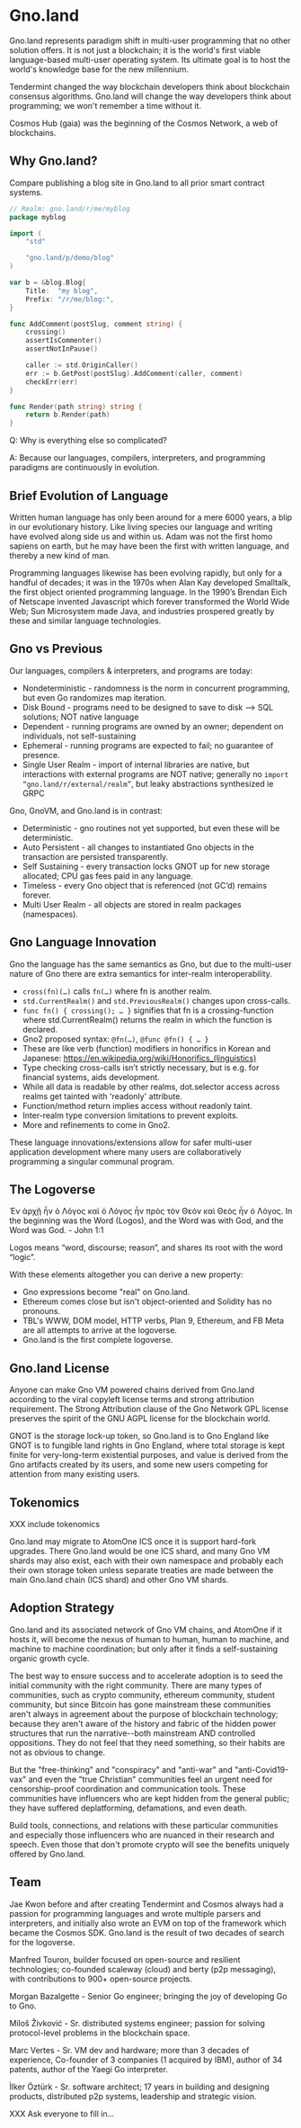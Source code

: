 # Gno.land

Gno.land represents paradigm shift in multi-user programming that no other
solution offers. It is not just a blockchain; it is the world's first viable
language-based multi-user operating system. Its ultimate goal is to host the
world's knowledge base for the new millennium.

Tendermint changed the way blockchain developers think about blockchain
consensus algorithms. Gno.land will change the way developers think about
programming; we won't remember a time without it.

Cosmos Hub (gaia) was the beginning of the Cosmos Network, a web of
blockchains.

## Why Gno.land?

Compare publishing a blog site in Gno.land to all prior smart contract systems.

```go
// Realm: gno.land/r/me/myblog
package myblog

import (
	"std"

	"gno.land/p/demo/blog"
)

var b = &blog.Blog{
	Title:  "my blog",
	Prefix: "/r/me/blog:",
}

func AddComment(postSlug, comment string) {
	crossing()
	assertIsCommenter()
	assertNotInPause()

	caller := std.OriginCaller()
	err := b.GetPost(postSlug).AddComment(caller, comment)
	checkErr(err)
}

func Render(path string) string {
	return b.Render(path)
}
```

Q: Why is everything else so complicated?

A: Because our languages, compilers, interpreters, and programming paradigms
are continuously in evolution.

## Brief Evolution of Language

Written human language has only been around for a mere 6000 years, a blip in
our evolutionary history. Like living species our language and writing have
evolved along side us and within us. Adam was not the first homo sapiens on
earth, but he may have been the first with written language, and thereby a new
kind of man. 

Programming languages likewise has been evolving rapidly, but only for a
handful of decades; it was in the 1970s when Alan Kay developed Smalltalk, the
first object oriented programming language. In the 1990’s Brendan Eich of
Netscape invented Javascript which forever transformed the World Wide Web; Sun
Microsystem made Java, and industries prospered greatly by these and similar
language technologies. 

## Gno vs Previous

Our languages, compilers & interpreters, and programs are today:
 - Nondeterministic - randomness is the norm in concurrent programming, but
   even Go randomizes map iteration. 
 - Disk Bound - programs need to be designed to save to disk —> SQL solutions;
   NOT native language
 - Dependent - running programs are owned by an owner; dependent on
   individuals, not self-sustaining
 - Ephemeral -  running programs are expected to fail; no guarantee of
   presence.
 - Single User Realm - import of internal libraries are native, but
   interactions with external programs are NOT native; generally no `import
   “gno.land/r/external/realm”`, but leaky abstractions synthesized ie GRPC

Gno, GnoVM, and Gno.land is in contrast:
 - Deterministic - gno routines not yet supported, but even these will be
   deterministic.
 - Auto Persistent - all changes to instantiated Gno objects in the transaction
   are persisted transparently.
 - Self Sustaining - every transaction locks GNOT up for new storage allocated;
   CPU gas fees paid in any language.
 - Timeless - every Gno object that is referenced (not GC’d) remains forever.
 - Multi User Realm - all objects are stored in realm packages (namespaces). 

## Gno Language Innovation

Gno the language has the same semantics as Gno, but due to the multi-user
nature of Gno there are extra semantics for inter-realm interoperability.
 - `cross(fn)(…)` calls `fn(…)` where fn is another realm.
 - `std.CurrentRealm()` and `std.PreviousRealm()` changes upon cross-calls.
 - `func fn() { crossing(); … }` signifies that fn is a crossing-function where
   std.CurrentRealm() returns the realm in which the function is declared.
 - Gno2 proposed syntax: `@fn(…)`, `@func @fn() { … }`
 - These are like verb (function) modifiers in honorifics in Korean and
   Japanese: https://en.wikipedia.org/wiki/Honorifics_(linguistics) 
 - Type checking cross-calls isn’t strictly necessary, but is e.g. for
   financial systems, aids development.
 - While all data is readable by other realms, dot.selector access
   across realms get tainted with 'readonly' attribute.
 - Function/method return implies access without readonly taint.
 - Inter-realm type conversion limitations to prevent exploits.
 - More and refinements to come in Gno2.

These language innovations/extensions allow for safer multi-user application
development where many users are collaboratively programming a singular
communal program.

## The Logoverse

Ἐν ἀρχῇ ἦν ὁ Λόγος καὶ ὁ Λόγος ἦν πρὸς τὸν Θεόν καὶ Θεὸς ἦν ὁ Λόγος.  In the
beginning was the Word (Logos), and the Word was with God, and the Word was
God. - John 1:1

Logos means “word, discourse; reason”, and shares its root with the word
“logic”. 

With these elements altogether you can derive a new property:
 - Gno expressions become "real" on Gno.land.
 - Ethereum comes close but isn't object-oriented and Solidity has no pronouns.
 - TBL's WWW, DOM model, HTTP verbs, Plan 9, Ethereum, and FB Meta are all
   attempts to arrive at the logoverse.
 - Gno.land is the first complete logoverse.

## Gno.land License

Anyone can make Gno VM powered chains derived from Gno.land according to the
viral copyleft license terms and strong attribution requirement. The Strong
Attribution clause of the Gno Network GPL license preserves the spirit of the
GNU AGPL license for the blockchain world.

GNOT is the storage lock-up token, so Gno.land is to Gno England like GNOT is
to fungible land rights in Gno England, where total storage is kept finite for
very-long-term existential purposes, and value is derived from the Gno
artifacts created by its users, and some new users competing for attention from
many existing users.

## Tokenomics

XXX include tokenomics

Gno.land may migrate to AtomOne ICS once it is support hard-fork upgrades.
There Gno.land would be one ICS shard, and many Gno VM shards may also exist,
each with their own namespace and probably each their own storage token unless
separate treaties are made between the main Gno.land chain (ICS shard) and
other Gno VM shards.

## Adoption Strategy

Gno.land and its associated network of Gno VM chains, and AtomOne if it hosts
it, will become the nexus of human to human, human to machine, and machine to
machine coordination; but only after it finds a self-sustaining organic growth
cycle.

The best way to ensure success and to accelerate adoption is to seed the
initial community with the right community. There are many types of
communities, such as crypto community, ethereum community, student community,
but since Bitcoin has gone mainstream these communities aren't always in
agreement about the purpose of blockchain technology; because they aren't aware
of the history and fabric of the hidden power structures that run the
narrative--both mainstream AND controlled oppositions. They do not feel that
they need something, so their habits are not as obvious to change.

But the "free-thinking" and "conspiracy" and "anti-war" and "anti-Covid19-vax"
and even the "true Christian" communities feel an urgent need for
censorship-proof coordination and communication tools. These communities have
influencers who are kept hidden from the general public; they have suffered
deplatforming, defamations, and even death.

Build tools, connections, and relations with these particular communities and
especially those influencers who are nuanced in their research and speech.
Even those that don't promote crypto will see the benefits uniquely offered by
Gno.land.

## Team

Jae Kwon before and after creating Tendermint and Cosmos always had a passion
for programming languages and wrote multiple parsers and interpreters, and
initially also wrote an EVM on top of the framework which became the Cosmos
SDK. Gno.land is the result of two decades of search for the logoverse.

Manfred Touron, builder focused on open-source and resilient technologies;
co-founded scaleway (cloud) and berty (p2p messaging), with contributions to
900+ open-source projects.

Morgan Bazalgette - Senior Go engineer; bringing the joy of developing Go to
Gno.

Miloš Živković - Sr. distributed systems engineer; passion for solving
protocol-level problems in the blockchain space.

Marc Vertes - Sr. VM dev and hardware; more than 3 decades of experience,
Co-founder of 3 companies (1 acquired by IBM), author of 34 patents, author of
the Yaegi Go interpreter.

Ìlker Öztürk - Sr. software architect; 17 years in building and designing
products, distributed p2p systems, leadership and strategic vision.

XXX Ask everyone to fill in...
